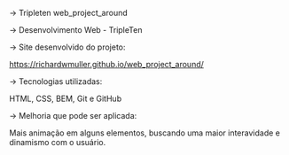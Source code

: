 -> Tripleten web_project_around

-> Desenvolvimento Web - TripleTen

-> Site desenvolvido do projeto:

https://richardwmuller.github.io/web_project_around/

-> Tecnologias utilizadas:

HTML, CSS, BEM, Git e GitHub

-> Melhoria que pode ser aplicada:

Mais animação em alguns elementos, buscando uma maior interavidade e dinamismo com o usuário.

